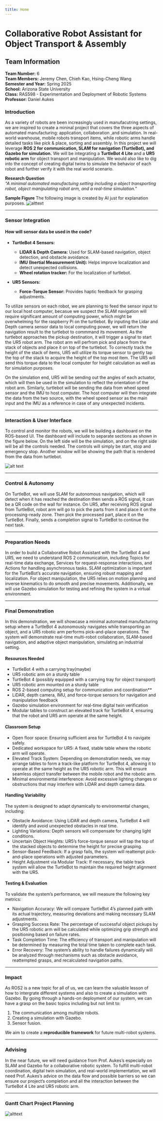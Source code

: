 ```yaml
---
title: Home
---
```


# Collaborative Robot Assistant for Object Transport & Assembly

## **Team Information**
**Team Number:** 6 <br>
**Team Members:** Jeremy Chen, Chieh Kao, Hsing-Cheng Wang <br>
**Semester and Year:** Spring 2025 <br>
**School:** Arizona State University <br>
**Class:** RAS598 - Experimentation and Deployment of Robotic Systems <br>
**Professor:** Daniel Aukes <br>

### **Introduction**
As a variety of robots are been increasingly used in manufacutring settings, we are inspired to create a mininal project that covers the three aspects of automated manufacturing: application, collaboration ,and simulation. In real-world warehouse, mobile robots transport items, while robotic arms handle detailed tasks like pick & place, sorting and assembly. In this project we will leverage **ROS 2 for communication, SLAM for navigation (TurtleBot), and Gazebo for simulation.**  We will be integrating a **TurtleBot 4 Lite** and a **UR5 robotic arm** for object transport and manipulation. We would also like to dig into the concept of creating digital twins to simulate the behavior of each robot and further verify it with the real world scenario. 

**Research Question**  
*"A minimal automated manufactuing setting including a object transporting robot, object manipulating robot arm, and a real-time simulation."*  

**Sample Figure**
The following image is created by AI just for explanation purposes.
![alttext](./images/sample.jpg)

---

### **Sensor Integration**
#### **How will sensor data be used in the code?**
- **TurtleBot 4 Sensors:**
    - **LIDAR & Depth Camera:** Used for SLAM-based navigation, object detection, and obstacle avoidance.
    - **IMU (Inertial Measurement Unit):** Helps improve localization and detect unexpected collisions.
    - **Wheel rotation tracker:** For the localization of turtlebot.

- **UR5 Sensors:**
    - **Force-Torque Sensor:** Provides haptic feedback for grasping adjustments.

To utilize sensors on each robot, we are planning to feed the sensor input to our local host computer, becasue we suspect the SLAM navigation will require significant amount of computing power, which might be overwhelming for the raspberry Pi on the turtlebot. By inputing the Lidar and Depth camera sensor data to local computing power, we will return the navigation result to the turtlebot to commmand its movement. As the turtlebot approaches the pickup destination, it will trigger a signal to start the UR5 robot arm. The robot arm will perfrom pick and place from the stack of objects and place it on top of the turtlebot. To correctly track the height of the stack of items, UR5 will utilize its torque sensor to gently tap the top of the stack to acquire the height of the top most item. The UR5 will send this torque data to the local computer for height calculation as well as for simulation purposes. 

On the simulation end, UR5 will be sending out the angles of each actuator, which will then be used in the simulation to reflect the orientation of the robot arm. Similarly, turtlebot will be sending the data from wheel speed sensor and the IMU to host computer. The host computer will then integrate the data from the two source, with the wheel speed sensor as the main input and the IMU as a reference in case of any unexpected incidents.


---

### **Interaction & User Interface**
To control and monitor the robots, we will be building a dashboard on the ROS-based UI. The dashboard will include to separate sections as shown in the figure below. On the left side will be the simulation, and on the right side will be all the controls needed. The controls will simply be start, stop and emergency stop. Another window will be showing the path that is rendered from the data from turtlebot.   

![alt text](./images/window_sample.png)


---

### **Control & Autonomy**
On TurtleBot, we will use SLAM for autonomous navigation, which will detect when it has reached the destination then sends a ROS signal, It can be a QR code on the wall for instance. On UR5, after receiving ROS signal from TurtleBot, robot arm will go to pick the parts from it and place it on the processing-ready zone. Then pick the processed part, place it on the TurtleBot. Finally, sends a completion signal to TurtleBot to continue the next task. 

---

### **Preparation Needs**
In order to build a Collaborative Robot Assistant with the TurtleBot 4 and UR5, we need to understand ROS 2 communication, including Topics for real-time data exchange, Services for request-response interactions, and Actions for handling asynchronous tasks. SLAM optimization is important for the TurtleBot’s accurate navigation, ensuring robust mapping and localization. For object manipulation, the UR5 relies on motion planning and inverse kinematics to do smooth and precise movements. Additionally, we will use Gazebo simulation for testing and refining the system in a virtual environment.

---

### **Final Demonstration**
In this demonstration, we will showcase a minimal automated manufacturing setup where a TurtleBot 4 autonomously navigates while transporting an object, and a UR5 robotic arm performs pick-and-place operations. The system will demonstrate real-time multi-robot collaboration, SLAM-based navigation, and adaptive object manipulation, simulating an industrial setting.

#### **Resources Needed**
- TurtleBot 4 with a carrying tray(maybe)
- UR5 robotic arm on a sturdy table
- TurtleBot 4 (possibly equipped with a carrying tray for object transport)
- UR5 robotic arm mounted on a sturdy table
- ROS 2-based computing setup for communication and coordination**
- LiDAR, depth camera, IMU, and force-torque sensors for navigation and manipulation feedback
- Gazebo simulation environment for real-time digital twin verification
- Modular tables to construct an elevated track for TurtleBot 4, ensuring that the robot and UR5 arm operate at the same height.

#### **Classroom Setup**
- Open floor space: Ensuring sufficient area for TurtleBot 4 to navigate safely.
- Dedicated workspace for UR5: A fixed, stable table where the robotic arm will operate.
- Elevated Track System: Depending on demonstration needs, we may arrange tables to form a track-like platform for TurtleBot 4, allowing it to operate at the same height as the UR5 robotic arm. This will ensure seamless object transfer between the mobile robot and the robotic arm.
- Minimal environmental interference: Avoid excessive lighting changes or obstructions that may interfere with LiDAR and depth camera data.

#### **Handling Variability**
The system is designed to adapt dynamically to environmental changes, including:
- Obstacle Avoidance: Using LiDAR and depth camera, TurtleBot 4 will identify and avoid unexpected obstacles in real time.
- Lighting Variations: Depth sensors will compensate for changing light conditions.
-  Uncertain Object Heights: UR5’s force-torque sensor will tap the top of the stacked objects to determine the height for precise grasping.
- Sensor-Based Feedback: If a grasp fails, the system will reattempt pick-and-place operations with adjusted parameters.
- Height Adjustment via Modular Track: If necessary, the table track system will allow the TurtleBot to maintain the required height alignment with the UR5.

#### **Testing & Evaluation**
To validate the system’s performance, we will measure the following key metrics:
- Navigation Accuracy: We will compare TurtleBot 4’s planned path with its actual trajectory, measuring deviations and making necessary SLAM adjustments.
- Grasping Success Rate: The percentage of successful object pickups by the UR5 robotic arm will be calculated while optimizing grip strength and positioning based on failure rates.
- Task Completion Time: The efficiency of transport and manipulation will be determined by measuring the total time taken to complete each task.
- Error Recovery: The system’s ability to handle failures dynamically will be analyzed through mechanisms such as obstacle avoidance, reattempted grasps, and recalculated navigation paths.

---

### **Impact**
As ROS2 is a new topic for all of us, we can learn the valuable lesson of how to intergrate different systems and also to create a simulation with Gazebo. By going through a hands-on deployment of our system, we can have a grasp on the basic topics including but not limit to:
1. The communication among multiple robots.
2. Creating a simulation with Gazebo.
3. Sensor fusion.

We aim to create a **reproducible framework** for future multi-robot systems.

---

### **Advising**
In the near future, we will need guidance from Prof. Aukes’s especially on SLAM and Gazebo for a collaborative robotic system. To fulfill multi-robot coordination, digital twin simulation, and real-world implementation, we will need Prof. Aukes’s advice on the data flow and possible barriers so we can ensure our project’s completion and all the interaction between the TurtleBot 4 Lite and UR5 robotic arm.

---
### **Gantt Chart Project Planning**
![alttext](./images/Gantt%20chart.png)


